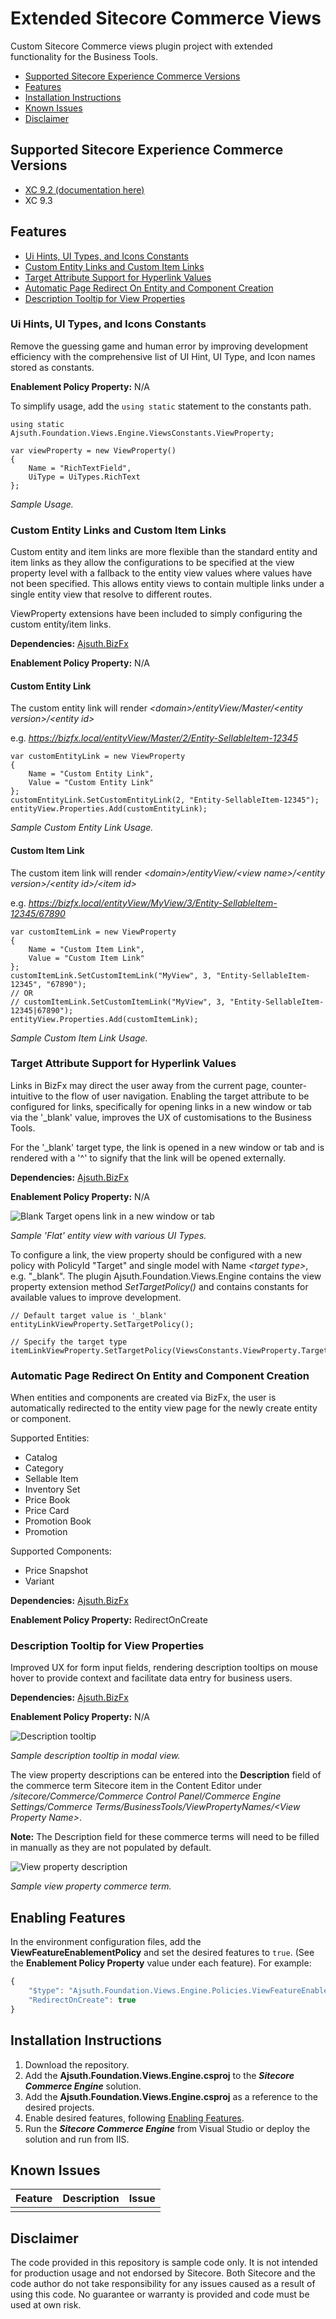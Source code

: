 # Extended Sitecore Commerce Views
Custom Sitecore Commerce views plugin project with extended functionality for the Business Tools.

- [Supported Sitecore Experience Commerce Versions](#supported-sitecore-experience-commerce-versions)
- [Features](#features)
- [Installation Instructions](#installation-instructions)
- [Known Issues](#known-issues)
- [Disclaimer](#disclaimer)

## Supported Sitecore Experience Commerce Versions
- [XC 9.2 (documentation here)](https://github.com/ajsuth/Ajsuth.Foundation.Views.Engine/tree/release/9.2/master)
- XC 9.3

## Features
- [Ui Hints, UI Types, and Icons Constants](#ui-hints-ui-types-and-icons-constants)
- [Custom Entity Links and Custom Item Links](#custom-entity-links-and-custom-item-links)
- [Target Attribute Support for Hyperlink Values](#target-attribute-support-for-hyperlink-values)
- [Automatic Page Redirect On Entity and Component Creation](#automatic-page-redirect-on-entity-and-component-creation)
- [Description Tooltip for View Properties](#description-tooltip-for-view-properties)

### Ui Hints, UI Types, and Icons Constants
Remove the guessing game and human error by improving development efficiency with the comprehensive list of UI Hint, UI Type, and Icon names stored as constants.

**Enablement Policy Property:** N/A

To simplify usage, add the `using static` statement to the constants path.
```
using static Ajsuth.Foundation.Views.Engine.ViewsConstants.ViewProperty;
```


```
var viewProperty = new ViewProperty()
{
    Name = "RichTextField",
    UiType = UiTypes.RichText
};
```

_Sample Usage._

### Custom Entity Links and Custom Item Links
Custom entity and item links are more flexible than the standard entity and item links as they allow the configurations to be specified at the view property level with a fallback to the entity view values where values have not been specified. This allows entity views to contain multiple links under a single entity view that resolve to different routes.

ViewProperty extensions have been included to simply configuring the custom entity/item links.

**Dependencies:** [Ajsuth.BizFx](https://github.com/ajsuth/Ajsuth.BizFx/tree/release/9.3/master)

**Enablement Policy Property:** N/A

#### Custom Entity Link

The custom entity link will render _\<domain\>/entityView/Master/\<entity version\>/\<entity id\>_ 

e.g. _https://bizfx.local/entityView/Master/2/Entity-SellableItem-12345_

```
var customEntityLink = new ViewProperty
{
    Name = "Custom Entity Link",
    Value = "Custom Entity Link"
};
customEntityLink.SetCustomEntityLink(2, "Entity-SellableItem-12345");
entityView.Properties.Add(customEntityLink);
```

_Sample Custom Entity Link Usage._

#### Custom Item Link

The custom item link will render _\<domain\>/entityView/\<view name\>/\<entity version\>/\<entity id\>/\<item id\>_ 

e.g. _https://bizfx.local/entityView/MyView/3/Entity-SellableItem-12345/67890_

```
var customItemLink = new ViewProperty
{
    Name = "Custom Item Link",
    Value = "Custom Item Link"
};
customItemLink.SetCustomItemLink("MyView", 3, "Entity-SellableItem-12345", "67890");
// OR
// customItemLink.SetCustomItemLink("MyView", 3, "Entity-SellableItem-12345|67890");
entityView.Properties.Add(customItemLink);
```

_Sample Custom Item Link Usage._

### Target Attribute Support for Hyperlink Values
Links in BizFx may direct the user away from the current page, counter-intuitive to the flow of user navigation. Enabling the target attribute to be configured for links, specifically for opening links in a new window or tab via the '_blank' value, improves the UX of customisations to the Business Tools.

For the '_blank' target type, the link is opened in a new window or tab and is rendered with a '^' to signify that the link will be opened externally.

**Dependencies:** [Ajsuth.BizFx](https://github.com/ajsuth/Ajsuth.BizFx/tree/release/9.3/master)

**Enablement Policy Property:** N/A

![Blank Target opens link in a new window or tab](./images/blank-target-link.png)

_Sample 'Flat' entity view with various UI Types._

To configure a link, the view property should be configured with a new policy with PolicyId "Target" and single model with Name _\<target type\>_, e.g. "_blank". The plugin Ajsuth.Foundation.Views.Engine contains the view property extension method _SetTargetPolicy()_ and contains constants for available values to improve development.

```
// Default target value is '_blank'
entityLinkViewProperty.SetTargetPolicy();

// Specify the target type
itemLinkViewProperty.SetTargetPolicy(ViewsConstants.ViewProperty.Targets.Self);
```

### Automatic Page Redirect On Entity and Component Creation
When entities and components are created via BizFx, the user is automatically redirected to the entity view page for the newly create entity or component.

Supported Entities:
- Catalog
- Category
- Sellable Item
- Inventory Set
- Price Book
- Price Card
- Promotion Book
- Promotion

Supported Components:
- Price Snapshot
- Variant

**Dependencies:** [Ajsuth.BizFx](https://github.com/ajsuth/Ajsuth.BizFx/tree/release/9.3/master)

**Enablement Policy Property:** RedirectOnCreate

### Description Tooltip for View Properties
Improved UX for form input fields, rendering description tooltips on mouse hover to provide context and facilitate data entry for business users.

**Dependencies:** [Ajsuth.BizFx](https://github.com/ajsuth/Ajsuth.BizFx/tree/release/9.3/master)

**Enablement Policy Property:** N/A

![Description tooltip](./images/view-property-description-tooltip.png)

_Sample description tooltip in modal view._

The view property descriptions can be entered into the **Description** field of the commerce term Sitecore item in the Content Editor under
_/sitecore/Commerce/Commerce Control Panel/Commerce Engine Settings/Commerce Terms/BusinessTools/ViewPropertyNames/\<View Property Name\>_.

**Note:** The Description field for these commerce terms will need to be filled in manually as they are not populated by default.

![View property description](./images/view-property-description.png)

_Sample view property commerce term._

## Enabling Features
In the environment configuration files, add the **ViewFeatureEnablementPolicy** and set the desired features to `true`. (See the **Enablement Policy Property** value under each feature). For example:
```javascript
{
	"$type": "Ajsuth.Foundation.Views.Engine.Policies.ViewFeatureEnablementPolicy, Ajsuth.Foundation.Views.Engine",
	"RedirectOnCreate": true
}
```

## Installation Instructions
1. Download the repository.
2. Add the **Ajsuth.Foundation.Views.Engine.csproj** to the _**Sitecore Commerce Engine**_ solution.
3. Add the **Ajsuth.Foundation.Views.Engine.csproj** as a reference to the desired projects.
4. Enable desired features, following [Enabling Features](#enabling-features).
5. Run the _**Sitecore Commerce Engine**_ from Visual Studio or deploy the solution and run from IIS.

## Known Issues
| Feature                 | Description | Issue |
| ----------------------- | ----------- | ----- |
|                         |             |       |

## Disclaimer
The code provided in this repository is sample code only. It is not intended for production usage and not endorsed by Sitecore.
Both Sitecore and the code author do not take responsibility for any issues caused as a result of using this code.
No guarantee or warranty is provided and code must be used at own risk.
